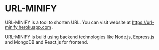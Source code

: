 # URL-MINIFY

URL-MINIFY is a tool to shorten URL. You can visit website at https://url-minify.herokuapp.com .

URL-MINIFY is build using backend technologies like Node.js, Express.js and MongoDB and React.js for frontend.

